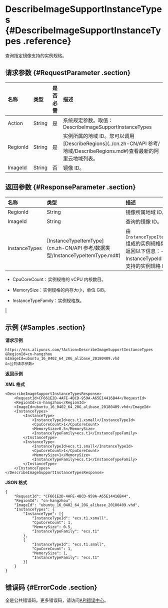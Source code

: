 # DescribeImageSupportInstanceTypes {#DescribeImageSupportInstanceTypes .reference}

查询指定镜像支持的实例规格。

## 请求参数 {#RequestParameter .section}

|名称|类型|是否必需|描述|
|:-|:-|:---|:-|
|Action|String|是|系统规定参数。取值：DescribeImageSupportInstanceTypes|
|RegionId|String|是|实例所属的地域 ID。您可以调用[DescribeRegions](../cn.zh-CN/API 参考/地域/DescribeRegions.md#)查看最新的阿里云地域列表。|
|ImageId|String|否|镜像 ID。|

## 返回参数 {#ResponseParameter .section}

|名称|类型|描述|
|:-|:-|:-|
|RegionId|String|镜像所属地域 ID。|
|ImageId|String|查询的镜像 ID。|
|InstanceTypes|[InstanceTypeItemType](cn.zh-CN/API 参考/数据类型/InstanceTypeItemType.md#)|由 `InstanceTypeItemType` 组成的实例规格集合，返回以下信息：-   InstanceTypeId：镜像支持的实例规格 ID。

-   CpuCoreCount：实例规格的 vCPU 内核数目。

-   MemorySize：实例规格的内存大小，单位 GiB。

-   InstanceTypeFamily：实例规格族。


|

## 示例 {#Samples .section}

**请求示例** 

```
https://ecs.aliyuncs.com/?Action=DescribeImageSupportInstanceTypes
&RegionId=cn-hangzhou
&ImageId=ubuntu_16_0402_64_20G_alibase_20180409.vhd
&<公共请求参数>
```

**返回示例**

**XML 格式**

```
<DescribeImageSupportInstanceTypesResponse>
    <RequestId>CF661E2D-4AFE-4BCD-959A-A65E14416B44</RequestId>
    <RegionId>cn-hangzhou</RegionId>
    <ImageId>ubuntu_16_0402_64_20G_alibase_20180409.vhd</ImageId>
    <InstanceTypes>
        <InstanceType>
            <InstanceTypeId>ecs.t1.xsmall</InstanceTypeId>
            <CpuCoreCount>1</CpuCoreCount>
            <MemorySize>0.5</MemorySize>
            <InstanceTypeFamily>ecs.t1</InstanceTypeFamily>
        </InstanceType>
        <InstanceType>
            <InstanceTypeId>ecs.t1.small</InstanceTypeId>
            <CpuCoreCount>1</CpuCoreCount>
            <MemorySize>1</MemorySize>
            <InstanceTypeFamily>ecs.t1</InstanceTypeFamily>
        </InstanceType>
    </InstanceTypes>
</DescribeImageSupportInstanceTypesResponse>
```

**JSON 格式**

```
{
    "RequestId": "CF661E2D-4AFE-4BCD-959A-A65E14416B44",
    "RegionId": "cn-hangzhou",
    "ImageId": "ubuntu_16_0402_64_20G_alibase_20180409.vhd",
    "InstanceTypes": {
        "InstanceType": [{
            "InstanceTypeId": "ecs.t1.xsmall",
            "CpuCoreCount": 1,
            "MemorySize": 0.5,
            "InstanceTypeFamily": "ecs.t1"
        },
        {
            "InstanceTypeId": "ecs.t1.small",
            "CpuCoreCount": 1,
            "MemorySize": 1,
            "InstanceTypeFamily": "ecs.t1"
        }]
    }
}
```

## 错误码 {#ErrorCode .section}

全是公共错误码。更多错误码，请访问[API错误中心](https://error-center.aliyun.com/status/product/Ecs)。

